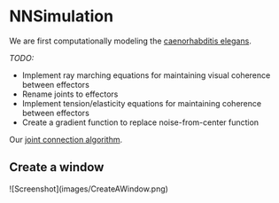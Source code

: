 # NNSimulation

 We are first computationally modeling the [caenorhabditis elegans](https://en.wikipedia.org/wiki/Caenorhabditis_elegans).

 *TODO:*
 * Implement ray marching equations for maintaining visual coherence between effectors
 * Rename joints to effectors
 * Implement tension/elasticity equations for maintaining coherence between effectors
 * Create a gradient function to replace noise-from-center function

 Our [joint connection algorithm](https://www.desmos.com/calculator/0kshfzuegl).

 <h2>Create a window</h2>
 ![Screenshot](images/CreateAWindow.png)
